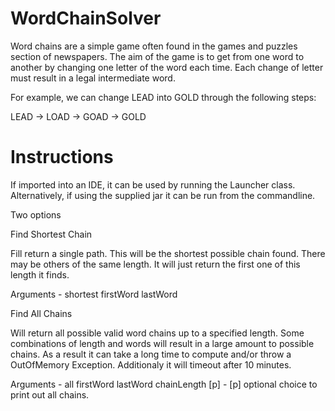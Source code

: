 WordChainSolver
===============
Word chains are a simple game often found in the games and puzzles section of
newspapers. The aim of the game is to get from one word to another by changing
one letter of the word each time. Each change of letter must result in a legal
intermediate word. 

For example, we can change LEAD into GOLD through the
following steps:


LEAD → LOAD → GOAD → GOLD

Instructions
==============

If imported into an IDE, it can be used by running the Launcher class. Alternatively,
if using the supplied jar it can be run from the commandline.

Two options

Find Shortest Chain

Fill return a single path. This will be the shortest possible chain found.
There may be others of the same length. It will just return the first one of this
length it finds.

Arguments - shortest firstWord lastWord

Find All Chains

Will return all possible valid word chains up to a specified length. Some
combinations of length and words will result in a large amount to possible
chains. As a result it can take a long time to compute and/or throw a
OutOfMemory Exception. Additionaly it will timeout after 10 minutes.

Arguments - all firstWord lastWord chainLength [p] -   [p] optional choice to print out all chains.


